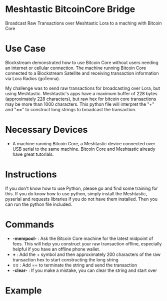 # Meshtastic BitcoinCore Bridge
Broadcast Raw Transactions over Meshtastic Lora to a maching with Bitcoin Core

# Use Case
Blockstream demonstrated how to use Bitcoin Core without users needing an internet or cellular connection. The machine running Bitcoin Core connected to a Blockstream Satellite and receiving transaction information via Lora Radios (goTenna). 

My challenge was to send raw transactions for broadcasting over Lora, but using Meshtastic. Meshtastic's apps have a maximum buffer of 228 bytes (approximately 228 characters), but raw hex for bitcoin core transactions may be more than 1000 characters. This python file will interpret the "+" and "==" to construct long strings to broadcast the transaction.

# Necessary Devices

* A machine running Bitcoin Core, a Meshtastic device connected over USB serial to the same machine. Bitcoin Core and Meshtastic already have great tutorials.

# Instructions
If you don't know how to use Python, please go and find some training for this. If you do know how to use python, simply install the Meshtastic, pyserial and requests libraries if you do not have them installed. Then you can run the python file included.

# Commands
* **-mempool-** : Ask the Bitcoin Core machine for the latest midpoint of fees. This will help you construct your raw transaction offline, especially helpful if you have an offline phone wallet.
* **\+** : Add the + symbol and then approximately 200 characters of the raw transaction hex to start constructing the long string
* **\==** : Add == to terminate the string and send the transaction
* **-clear-** : If you make a mistake, you can clear the string and start over

# Example

